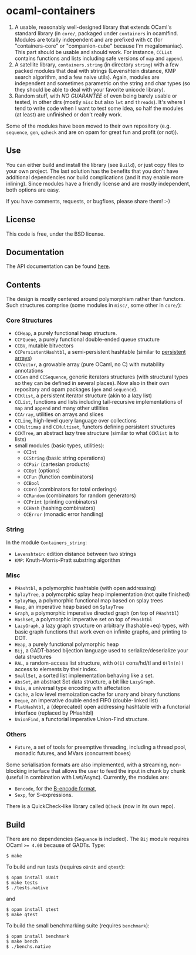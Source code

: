 ocaml-containers
================

1. A usable, reasonably well-designed library that extends OCaml's standard
    library (in `core/`, packaged under `containers` in ocamlfind. Modules
    are totally independent and are prefixed with `CC` (for "containers-core"
    or "companion-cube" because I'm megalomaniac). This part should be
    usable and should work. For instance, `CCList` contains functions and
    lists including safe versions of `map` and `append`.
2. A satellite library, `containers.string` (in directory `string`) with
    a few packed modules that deal with strings (Levenshtein distance,
    KMP search algorithm, and a few naive utils). Again, modules are independent
    and sometimes parametric on the string and char types (so they should
    be able to deal with your favorite unicode library).
3. Random stuff, with *NO* *GUARANTEE* of even being barely usable or tested,
    in other dirs (mostly `misc` but also `lwt` and `threads`). It's where I
    tend to write code when I want to test some idea, so half the modules (at
    least) are unfinished or don't really work.

Some of the modules have been moved to their own repository (e.g. `sequence`,
`gen`, `qcheck` and are on opam for great fun and profit (or not)).

## Use

You can either build and install the library (see `Build`), or just copy
files to your own project. The last solution has the benefits that you
don't have additional dependencies nor build complications (and it may enable
more inlining). Since modules have a friendly license and are mostly
independent, both options are easy.

If you have comments, requests, or bugfixes, please share them! :-)

## License

This code is free, under the BSD license.

## Documentation

The API documentation can be
found [here](http://cedeela.fr/~simon/software/containers).

## Contents

The design is mostly centered around polymorphism rather than functors. Such
structures comprise (some modules in `misc/`, some other in `core/`):

### Core Structures

- `CCHeap`, a purely functional heap structure.
- `CCFQueue`, a purely functional double-ended queue structure
- `CCBV`, mutable bitvectors
- `CCPersistentHashtbl`, a semi-persistent hashtable (similar to [persistent arrays](https://www.lri.fr/~filliatr/ftp/ocaml/ds/parray.ml.html))
- `CCVector`, a growable array (pure OCaml, no C) with mutability annotations
- `CCGen` and `CCSequence`, generic iterators structures (with structural types so they can be defined in several places). Now also in their own repository and opam packages (`gen` and `sequence`).
- `CCKlist`, a persistent iterator structure (akin to a lazy list)
- `CCList`, functions and lists including tail-recursive implementations of `map` and `append` and many other utilities
- `CCArray`, utilities on arrays and slices
- `CCLinq`, high-level query language over collections
- `CCMultimap` and `CCMultiset`, functors defining persistent structures
- `CCKTree`, an abstract lazy tree structure (similar to what `CCKlist` is to lists)
- small modules (basic types, utilities):
  - `CCInt`
  - `CCString` (basic string operations)
  - `CCPair` (cartesian products)
  - `CCOpt` (options)
  - `CCFun` (function combinators)
  - `CCBool`
  - `CCOrd` (combinators for total orderings)
  - `CCRandom` (combinators for random generators)
  - `CCPrint` (printing combinators)
  - `CCHash` (hashing combinators)
  - `CCError` (monadic error handling)

### String

In the module `Containers_string`:
- `Levenshtein`: edition distance between two strings
- `KMP`: Knuth-Morris-Pratt substring algorithm

### Misc

- `PHashtbl`, a polymorphic hashtable (with open addressing)
- `SplayTree`, a polymorphic splay heap implementation (not quite finished)
- `SplayMap`, a polymorphic functional map based on splay trees
- `Heap`, an imperative heap based on `SplayTree`
- `Graph`, a polymorphic imperative directed graph (on top of `PHashtbl`)
- `Hashset`, a polymorphic imperative set on top of `PHashtbl`
- `LazyGraph`, a lazy graph structure on arbitrary (hashable+eq) types, with
basic graph functions that work even on infinite graphs, and printing to DOT.
- `Heap`, a purely functional polymorphic heap
- `Bij`, a GADT-based bijection language used to serialize/deserialize your
data structures
- `RAL`, a random-access list structure, with `O(1)` cons/hd/tl and `O(ln(n))`
access to elements by their index.
- `SmallSet`, a sorted list implementation behaving like a set.
- `AbsSet`, an abstract Set data structure, a bit like `LazyGraph`.
- `Univ`, a universal type encoding with affectation
- `Cache`, a low level memoization cache for unary and binary functions
- `Deque`, an imperative double ended FIFO (double-linked list)
- `FlatHashtbl`, a (deprecated) open addressing hashtable with
    a functorial interface (replaced by PHashtbl)
- `UnionFind`, a functorial imperative Union-Find structure.

### Others

- `Future`, a set of tools for preemptive threading, including a thread pool,
monadic futures, and MVars (concurrent boxes)

Some serialisation formats are also implemented, with a streaming, non-blocking
interface that allows the user to feed the input in chunk by chunk (useful
in combination with Lwt/Async). Currently, the modules are:

- `Bencode`, for the [B-encode format](http://en.wikipedia.org/wiki/Bencode),
- `Sexp`, for S-expressions.

There is a QuickCheck-like library called `QCheck` (now in its own repo).

## Build

There are no dependencies (`Sequence` is included).
The `Bij` module requires OCaml `>= 4.00` because of GADTs. Type:

    $ make

To build and run tests (requires `oUnit` and `qtest`):

    $ opam install oUnit
    $ make tests
    $ ./tests.native

and

    $ opam install qtest
    $ make qtest

To build the small benchmarking suite (requires `benchmark`):

    $ opam install benchmark
    $ make bench
    $ ./benchs.native
